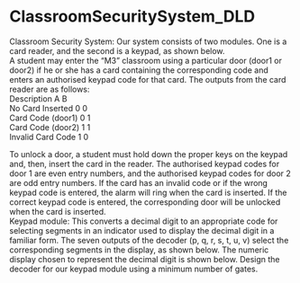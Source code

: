 # ClassroomSecuritySystem_DLD
Classroom Security System: Our system consists of two modules. One is a card reader, and the second is a keypad, as shown below.
</br>
A student may enter the “M3” classroom using a particular door (door1 or door2) if he or she has a card containing the corresponding code and enters an authorised keypad code for that card. The outputs from the card reader are as follows:
</br>
Description A B </br>
No Card Inserted 0 0</br>
Card Code (door1) 0 1</br>
Card Code (door2) 1 1</br>
Invalid Card Code 1 0</br>

To unlock a door, a student must hold down the proper keys on the keypad and, then, insert the card in the reader. The authorised keypad codes for door 1 are even entry numbers, and the authorised keypad codes for door 2 are odd entry numbers. If the card has an invalid code or if the wrong keypad code is entered, the alarm will ring when the card is inserted. If the correct keypad code is entered, the corresponding door will be unlocked when the card is inserted.
</br>
Keypad module: This converts a decimal digit to an appropriate code for selecting segments in an indicator used to display the decimal digit in a familiar form. The seven outputs of the decoder (p, q, r, s, t, u, v) select the corresponding segments in the display, as shown below. The numeric display chosen to represent the decimal digit is shown below. Design the decoder for our keypad module using a minimum number of gates.
